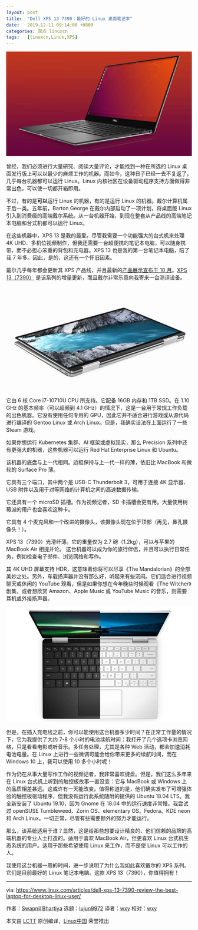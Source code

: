 ```yaml
---
layout: post
title:	"Dell XPS 13 7390：最好的 Linux 桌面笔记本"
date:	2019-12-11 09:14:00 +0800 
categories:	观点 linuxcn 
tags:	[linuxcn,Linux,XPS]
---
```



![](/Asserts/Images/album/201912/11/090509vwdm33q8dwqdgnnx.jpg)


曾经，我们必须进行大量研究、阅读大量评论，才能找到一种在所选的 Linux 桌面发行版上可以以最少的麻烦工作的机器。而如今，这种日子已经一去不复返了，几乎每台机器都可以运行 Linux。Linux 内核社区在设备驱动程序支持方面做得非常出色，可以使一切都开箱即用。


不过，有的是**可以**运行 Linux 的机器，有的是运行 Linux 的机器。戴尔计算机属于后一类。五年前，Barton George 在戴尔内部启动了一项计划，将桌面版 Linux 引入到消费级的高端戴尔系统。从一台机器开始，到现在整套从产品线的高端笔记本电脑和台式机都可以运行 Linux。


在这些机器中，XPS 13 是我的最爱。尽管我需要一个功能强大的台式机来处理 4K UHD、多机位视频制作，但我还需要一台超便携的笔记本电脑，可以随身携带，而不必担心笨重的背包和充电器。XPS 13 也是我的第一台笔记本电脑，陪了我 7 年多。因此，是的，这还有一个怀旧因素。


戴尔几乎每年都会更新其 XPS 产品线，并且最新的[产品展示宣布于 10 月](https://bartongeorge.io/2019/08/21/please-welcome-the-9th-generation-of-the-xps-13-developer-edition/)。[XPS 13（7390）](https://blog.dell.com/en-us/dells-new-consumer-pc-portfolio-unveiled-ifa-2019/) 是该系列的增量更新，而且戴尔非常乐意向我寄来一台测评设备。


![](/Asserts/Images/album/201912/11/090524z2xk670shp0080mx.jpg)


它由 6 核 Core i7-10710U CPU 所支持。它配备 16GB 内存和 1TB SSD。在 1.10 GHz 的基本频率（可以超频到 4.1 GHz）的情况下，这是一台用于常规工作负载的出色机器。它没有使用任何专用的 GPU，因此它并不适合进行游戏或从源代码进行编译的 Gentoo Linux 或 Arch Linux。但是，我确实设法在上面运行了一些 Steam 游戏。


如果你想运行 Kubernetes 集群、AI 框架或虚拟现实，那么 Precision 系列中还有更强大的机器，这些机器可以运行 Red Hat Enterprise Linux 和 Ubuntu。


该机器的底盘与上一代相同。边框保持与上一代一样的薄，依旧比 MacBook 和微软的 Surface Pro 薄。


它具有三个端口，其中两个是 USB-C Thunderbolt 3，可用于连接 4K 显示器、USB 附件以及用于对等网络的计算机之间的高速数据传输。


它还具有一个 microSD 插槽。作为视频记者，SD 卡插槽会更有用。大量使用树莓派的用户也会喜欢这种卡。


它具有 4 个麦克风和一个改进的摄像头，该摄像头现在位于顶部（再见，鼻孔摄像头！）。


XPS 13（7390）光滑纤薄。它的重量仅为 2.7 磅（1.2kg），可以与苹果的 MacBook Air 相提并论。 这台机器可以成为你的旅行伴侣，并且可以执行日常任务，例如检查电子邮件、浏览网络和写作。


其 4K UHD 屏幕支持 HDR，这意味着你将可以尽享《The Mandalorian》的全部美妙之处。另外，车载扬声器并没有那么好，听起来有些沉闷。它们适合进行视频聊天或休闲的 YouTube 观看，但是如果你想在今年晚些时候观看《The Witcher》剧集，或者想欣赏 Amazon、Apple Music 或 YouTube Music 的音乐，则需要耳机或外接扬声器。


![](/Asserts/Images/album/201912/11/091107p8de88jk5pwffd4a.jpg)


但是，在插入充电线之前，你可以能使用这台机器多少时间？在正常工作量的情况下，它为我提供了大约 7-8 个小时的电池续航时间：我打开了几个选项卡浏览网络，只是看看电影或听音乐。多任务处理，尤其是各种 Web 活动，都会加速消耗电池电量。在 Linux 上进行一些微调可能会给你带来更多的续航时间，而在 Windows 10 上，我可以使用 10 多个小时呢！


作为仍在从事大量写作工作的视频记者，我非常喜欢键盘。但是，我们这么多年来在 Linux 台式机上听到的触控板故事一直没变：它与 MacBook 或 Windows 上的品质相差甚远。这或许有一天能改变。值得称道的是，他们确实发布了可增强体验的触控板驱动程序，但我没有运行此系统随附的提供的 Ubuntu 18.04 LTS。我全新安装了 Ubuntu 19.10，因为 Gnome 在 18.04 中的运行速度非常慢。我尝试过 openSUSE Tumbleweed、Zorin OS、elementary OS、Fedora、KDE neon 和 Arch Linux。一切正常，尽管有些需要额外的努力才能运行。


那么，该系统适用于谁？显然，这是给那些想要设计精良的、他们信赖的品牌的高端机器的专业人士打造的。适用于喜欢 MacBook Air，但更喜欢 Linux 台式机生态系统的用户。适用于那些希望使用 Linux 来工作，而不是使 Linux 可以工作的人。


我使用这台机器一周的时间，进一步说明了为什么我如此喜欢戴尔的 XPS 系列。它们是目前最好的 Linux 笔记本电脑。这款 XPS 13（7390），你值得拥有！




---


via: <https://www.linux.com/articles/dell-xps-13-7390-review-the-best-laptop-for-desktop-linux-user/>


作者：[Swapnil Bhartiya](https://www.linux.com/author/swapnil/) 选题：[lujun9972](https://github.com/lujun9972) 译者：[wxy](https://github.com/wxy) 校对：[wxy](https://github.com/wxy)


本文由 [LCTT](https://github.com/LCTT/TranslateProject) 原创编译，[Linux中国](https://linux.cn/) 荣誉推出
